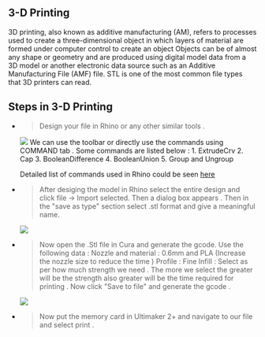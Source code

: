 ## 3-D Printing

3D printing, also known as additive manufacturing (AM), refers to processes used to create a three-dimensional object in which layers of material are formed under computer control to create an object Objects can be of almost any shape or geometry and are produced using digital model data from a 3D model or another electronic data source such as an Additive Manufacturing File (AMF) file. STL is one of the most common file types that 3D printers can read.

## Steps in 3-D Printing 

* > Design your file in Rhino or any other similar tools .
   <img src="http://jitheeshk.github.io/software.github.io/Screenshot (37).png">
   We can use the toolbar or directly use the commands using COMMAND tab . Some commands are listed below :
   1. ExtrudeCrv
   2. Cap
   3. BooleanDifference
   4. BooleanUnion
   5. Group and Ungroup
   
   Detailed list of commands used in Rhino could be seen [here](https://docs.mcneel.com/rhino/5/help/en-us/commandlist/command_list.htm)
* > After desiging the model in Rhino select the entire design and click file -> Import selected. Then a dialog box appears . Then in the    "save as type" section select .stl format and give a meaningful name.
   <img src="http://jitheeshk.github.io/software.github.io/Screenshot (38).png">
* > Now open the .Stl file in Cura and generate the gcode.
    Use the following data :
    Nozzle and material : 0.6mm and PLA (Increase the nozzle size to reduce the time )
    Profile : Fine
    Infill : Select as per how much strength we need . The more we select the greater will be the strength also greater will be the time required for printing .
    Now click "Save to file" and generate the gcode .
    <img src="http://jitheeshk.github.io/software.github.io/Screenshot (39).png">
* > Now put the memory card in Ultimaker 2+ and navigate to our file and select print .
 


